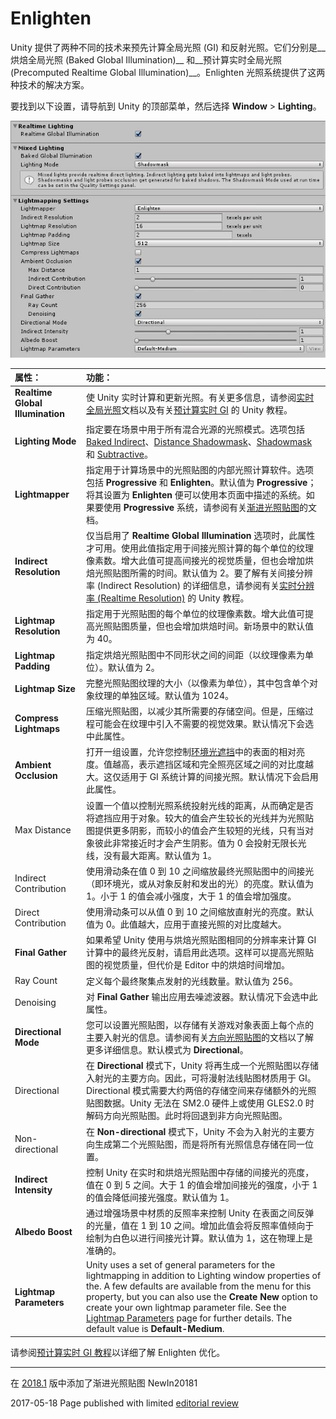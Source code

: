 # Enlighten

Unity 提供了两种不同的技术来预先计算全局光照 (GI) 和反射光照。它们分别是__烘焙全局光照 (Baked Global Illumination)__ 和__预计算实时全局光照 (Precomputed Realtime Global Illumination)__。Enlighten 光照系统提供了这两种技术的解决方案。

要找到以下设置，请导航到 Unity 的顶部菜单，然后选择 __Window__ > __Lighting__。

![](../uploads/Main/GI-Enlighten-LightingWindow.jpg) 

| __属性：__| __功能：__ |
|:---|:---| 
| __Realtime Global Illumination__| 使 Unity 实时计算和更新光照。有关更多信息，请参阅[实时全局光照](LightMode-Realtime.html)文档以及有关[预计算实时 GI](https://unity3d.com/learn/tutorials/topics/graphics/introduction-precomputed-realtime-gi?playlist=17102) 的 Unity 教程。 |
| __Lighting Mode__| 指定要在场景中用于所有混合光源的光照模式。选项包括 [Baked Indirect](LightMode-Mixed-BakedIndirect.html)、[Distance Shadowmask](LightMode-Mixed-DistanceShadowmask.html)、[Shadowmask](LightMode-Mixed-Shadowmask.html) 和 [Subtractive](LightMode-Mixed-Subtractive.html)。  |
| __Lightmapper__| 指定用于计算场景中的光照贴图的内部光照计算软件。选项包括 __Progressive__ 和 __Enlighten__。默认值为 __Progressive__；将其设置为 __Enlighten__ 便可以使用本页面中描述的系统。如果要使用 __Progressive__ 系统，请参阅有关[渐进光照贴图](ProgressiveLightmapper.html)的文档。  |
| __Indirect Resolution__| 仅当启用了 __Realtime Global Illumination__ 选项时，此属性才可用。使用此值指定用于间接光照计算的每个单位的纹理像素数。增大此值可提高间接光的视觉质量，但也会增加烘焙光照贴图所需的时间。默认值为 2。要了解有关间接分辨率 (Indirect Resolution) 的详细信息，请参阅有关[实时分辨率 (Realtime Resolution)](https://unity3d.com/learn/tutorials/topics/graphics/realtime-resolution?playlist=17102) 的 Unity 教程。 |
| __Lightmap Resolution__| 指定用于光照贴图的每个单位的纹理像素数。增大此值可提高光照贴图质量，但也会增加烘焙时间。新场景中的默认值为 40。 |
| __Lightmap Padding__| 指定烘焙光照贴图中不同形状之间的间距（以纹理像素为单位）。默认值为 2。 |
| __Lightmap Size__| 完整光照贴图纹理的大小（以像素为单位），其中包含单个对象纹理的单独区域。默认值为 1024。 |
| __Compress Lightmaps__| 压缩光照贴图，以减少其所需要的存储空间。但是，压缩过程可能会在纹理中引入不需要的视觉效果。默认情况下会选中此属性。 |
| __Ambient Occlusion__| 打开一组设置，允许您控制[环境光遮挡](LightingBakedAmbientOcclusion.html)中的表面的相对亮度。值越高，表示遮挡区域和完全照亮区域之间的对比度越大。这仅适用于 GI 系统计算的间接光照。默认情况下会启用此属性。 |
|     Max Distance| 设置一个值以控制光照系统投射光线的距离，从而确定是否将遮挡应用于对象。较大的值会产生较长的光线并为光照贴图提供更多阴影，而较小的值会产生较短的光线，只有当对象彼此非常接近时才会产生阴影。值为 0 会投射无限长光线，没有最大距离。默认值为 1。 |
|     Indirect Contribution| 使用滑动条在值 0 到 10 之间缩放最终光照贴图中的间接光（即环境光，或从对象反射和发出的光）的亮度。默认值为 1。小于 1 的值会减小强度，大于 1 的值会增加强度。 |
|     Direct Contribution| 使用滑动条可以从值 0 到 10 之间缩放直射光的亮度。默认值为 0。此值越大，应用于直接光照的对比度越大。 |
| __Final Gather__| 如果希望 Unity 使用与烘焙光照贴图相同的分辨率来计算 GI 计算中的最终光反射，请启用此选项。这样可以提高光照贴图的视觉质量，但代价是 Editor 中的烘焙时间增加。 |
|     Ray Count| 定义每个最终聚集点发射的光线数量。默认值为 256。 |
|     Denoising| 对 __Final Gather__ 输出应用去噪滤波器。默认情况下会选中此属性。 |
| __Directional Mode__| 您可以设置光照贴图，以存储有关游戏对象表面上每个点的主要入射光的信息。请参阅有关[方向光照贴图](LightmappingDirectional.html)的文档以了解更多详细信息。默认模式为 __Directional__。 |
|     Directional| 在 __Directional__ 模式下，Unity 将再生成一个光照贴图以存储入射光的主要方向。因此，可将漫射法线贴图材质用于 GI。Directional 模式需要大约两倍的存储空间来存储额外的光照贴图数据。Unity 无法在 SM2.0 硬件上或使用 GLES2.0 时解码方向光照贴图。此时将回退到非方向光照贴图。 |
|     Non-directional| 在 __Non-directional__ 模式下，Unity 不会为入射光的主要方向生成第二个光照贴图，而是将所有光照信息存储在同一位置。  |
| __Indirect Intensity__| 控制 Unity 在实时和烘焙光照贴图中存储的间接光的亮度，值在 0 到 5 之间。大于 1 的值会增加间接光的强度，小于 1 的值会降低间接光强度。默认值为 1。 |
| __Albedo Boost__| 通过增强场景中材质的反照率来控制 Unity 在表面之间反弹的光量，值在 1 到 10 之间。增加此值会将反照率值倾向于绘制为白色以进行间接光计算。默认值为 1，这在物理上是准确的。 |
| __Lightmap Parameters__| Unity uses a set of general parameters for the lightmapping in addition to Lighting window properties of the. A few defaults are available from the menu for this property, but you can also use the __Create New__ option to create your own lightmap parameter file. See the [Lightmap Parameters](class-LightmapParameters.html) page for further details. The default value is __Default-Medium__. |

请参阅[预计算实时 GI 教程](https://unity3d.com/learn/tutorials/topics/graphics/introduction-precomputed-realtime-gi?playlist=17102)以详细了解 Enlighten 优化。

---

<span class="page-history">在 [2018.1](https://docs.unity3d.com/2018.1/Documentation/Manual/30_search.html?q=newin20181) 版中添加了渐进光照贴图 <span class="search-words">NewIn20181</span></span>

<span class="page-edit"> 2017-05-18  Page published with limited [editorial review](DocumentationEditorialReview.html)
</span>


